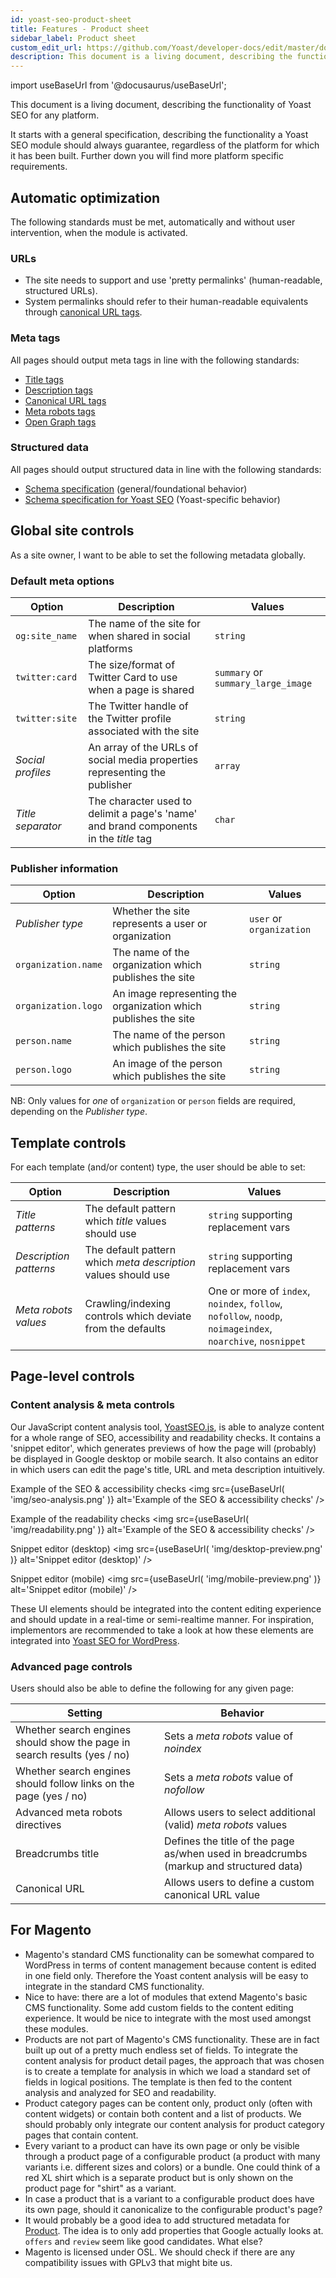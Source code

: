 ```yaml
---
id: yoast-seo-product-sheet
title: Features - Product sheet
sidebar_label: Product sheet
custom_edit_url: https://github.com/Yoast/developer-docs/edit/master/docs/features/yoast-seo-product-sheet.md
description: This document is a living document, describing the functionality of Yoast SEO for any platform.
---
```

import useBaseUrl from '@docusaurus/useBaseUrl';

This document is a living document, describing the functionality of Yoast SEO for any platform.

It starts with a general specification, describing the functionality a Yoast SEO module should always guarantee, regardless of the platform for which it has been built. Further down you will find more platform specific requirements.

## Automatic optimization
The following standards must be met, automatically and without user intervention, when the module is activated.

### URLs
* The site needs to support and use 'pretty permalinks' (human-readable, structured URLs).
* System permalinks should refer to their human-readable equivalents through [canonical URL tags](features/seo-tags/canonical-urls/overview.md).

### Meta tags
All pages should output meta tags in line with the following standards:
* [Title tags](features/seo-tags/titles/functional-specification.md)
* [Description tags](features/seo-tags/descriptions/functional-specification.md)
* [Canonical URL tags](features/seo-tags/canonical-urls/functional-specification.md)
* [Meta robots tags](features/seo-tags/meta-robots/functional-specification.md)
* [Open Graph tags](features/opengraph/functional-specification.md)

### Structured data
All pages should output structured data in line with the following standards:
* [Schema specification](features/schema/functional-specification.md) (general/foundational behavior)
* [Schema specification for Yoast SEO](features/schema/plugins/yoast-seo.md) (Yoast-specific behavior)

## Global site controls
As a site owner, I want to be able to set the following metadata globally.

### Default meta options
| Option | Description | Values |
| --- | ----- | --- |
| `og:site_name` | The name of the site for when shared in social platforms | `string` |
| `twitter:card` | The size/format of Twitter Card to use when a page is shared | `summary` or `summary_large_image` |
| `twitter:site` | The Twitter handle of the Twitter profile associated with the site | `string` |
| *Social profiles* | An array of the URLs of social media properties representing the publisher | `array` |
| *Title separator* | The character used to delimit a page's 'name' and brand components in the *title* tag | `char` |

### Publisher information
| Option | Description | Values |
| --- | ----- | --- |
| *Publisher type* | Whether the site represents a user or organization | `user` or `organization` |
| `organization.name` | The name of the organization which publishes the site | `string` |
| `organization.logo` | An image representing the organization which publishes the site | `string` |
| `person.name` | The name of the person which publishes the site | `string` |
| `person.logo` | An image of the person which publishes the site | `string` |

NB: Only values for *one* of `organization` or `person` fields are required, depending on the *Publisher type*.

## Template controls
For each template (and/or content) type, the user should be able to set:

| Option | Description | Values |
| --- | ----- | --- |
| *Title patterns* | The default pattern which *title* values should use | `string` supporting replacement vars |
| *Description patterns* | The default pattern which *meta description* values should use | `string` supporting replacement vars |
| *Meta robots values* | Crawling/indexing controls which deviate from the defaults | One or more of `index`, `noindex`, `follow`, `nofollow`, `noodp`, `noimageindex`, `noarchive`, `nosnippet` |

## Page-level controls

### Content analysis & meta controls
Our JavaScript content analysis tool, [YoastSEO.js](https://github.com/Yoast/javascript/tree/master/packages/yoastseo), is able to analyze content for a whole range of SEO, accessibility and readability checks.
It contains a 'snippet editor', which generates previews of how the page will (probably) be displayed in Google desktop or mobile search.
It also contains an editor in which users can edit the page's title, URL and meta description intuitively.

Example of the SEO & accessibility checks
<img src={useBaseUrl( 'img/seo-analysis.png' )} alt='Example of the SEO & accessibility checks' />

Example of the readability checks
<img src={useBaseUrl( 'img/readability.png' )} alt='Example of the SEO & accessibility checks' />

Snippet editor (desktop)
<img src={useBaseUrl( 'img/desktop-preview.png' )} alt='Snippet editor (desktop)' />

Snippet editor (mobile)
<img src={useBaseUrl( 'img/mobile-preview.png' )} alt='Snippet editor (mobile)' />

These UI elements should be integrated into the content editing experience and should update in a real-time or semi-realtime manner. For inspiration, implementors are recommended to take a look at how these elements are integrated into [Yoast SEO for WordPress](https://wordpress.org/plugins/wordpress-seo/).

### Advanced page controls
Users should also be able to define the following for any given page:

| Setting | Behavior |
| ---- | -- |
| Whether search engines should show the page in search results (yes / no) | Sets a *meta robots* value of *noindex* |
| Whether search engines should follow links on the page (yes / no) | Sets a *meta robots* value of *nofollow* |
| Advanced meta robots directives | Allows users to select additional (valid) *meta robots* values |
| Breadcrumbs title | Defines the title of the page as/when used in breadcrumbs (markup and structured data) |
| Canonical URL | Allows users to define a custom canonical URL value |

## For Magento
* Magento's standard CMS functionality can be somewhat compared to WordPress in terms of content management because content is edited in one field only. Therefore the Yoast content analysis will be easy to integrate in the standard CMS functionality.
* Nice to have: there are a lot of modules that extend Magento's basic CMS functionality. Some add custom fields to the content editing experience. It would be nice to integrate with the most used amongst these modules.
* Products are not part of Magento's CMS functionality. These are in fact built up out of a pretty much endless set of fields. To integrate the content analysis for product detail pages, the approach that was chosen is to create a template for analysis in which we load a standard set of fields in logical positions. The template is then fed to the content analysis and analyzed for SEO and readability.
* Product category pages can be content only, product only (often with content widgets) or contain both content and a list of products. We should probably only integrate our content analysis for product category pages that contain content.
* Every variant to a product can have its own page or only be visible through a product page of a configurable product (a product with many variants i.e. different sizes and colors) or a bundle. One could think of a red XL shirt which is a separate product but is only shown on the product page for "shirt" as a variant.
* In case a product that is a variant to a configurable product does have its own page, should it canonicalize to the configurable product's page?
* It would probably be a good idea to add structured metadata for [Product](https://schema.org/Product). The idea is to only add properties that Google actually looks at. `offers` and `review` seem like good candidates. What else?
* Magento is licensed under OSL. We should check if there are any compatibility issues with GPLv3 that might bite us.
